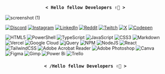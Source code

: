 <h3 align='center'><code>< Hello fellow Developers ✌🏽️ ></code></h3>
  
![screenshot (1)](https://github.com/eandreaja/eandreaja/assets/151876842/7e692563-c5fb-479a-8dca-c0702f93e984)

[![Discord](https://img.shields.io/badge/Discord-%237289DA.svg?logo=discord&logoColor=white)](https://discord.gg/eandreaja) [![Instagram](https://img.shields.io/badge/Instagram-%23E4405F.svg?logo=Instagram&logoColor=white)](https://instagram.com/eandreaja) [![LinkedIn](https://img.shields.io/badge/LinkedIn-%230077B5.svg?logo=linkedin&logoColor=white)](https://linkedin.com/in/eandreaja) [![Reddit](https://img.shields.io/badge/Reddit-%23FF4500.svg?logo=Reddit&logoColor=white)](https://reddit.com/user/eandreaja) [![Twitch](https://img.shields.io/badge/Twitch-%239146FF.svg?logo=Twitch&logoColor=white)](https://twitch.tv/eandreaja) [![X](https://img.shields.io/badge/X-black.svg?logo=X&logoColor=white)](https://x.com/eandreaja) [![Codepen](https://img.shields.io/badge/Codepen-000000?style=for-the-badge&logo=codepen&logoColor=white)](https://codepen.io/eandreaja) 

![HTML5](https://img.shields.io/badge/html5-%23E34F26.svg?style=plastic&logo=html5&logoColor=white) ![PowerShell](https://img.shields.io/badge/PowerShell-%235391FE.svg?style=plastic&logo=powershell&logoColor=white) ![TypeScript](https://img.shields.io/badge/typescript-%23007ACC.svg?style=plastic&logo=typescript&logoColor=white) ![JavaScript](https://img.shields.io/badge/javascript-%23323330.svg?style=plastic&logo=javascript&logoColor=%23F7DF1E) ![CSS3](https://img.shields.io/badge/css3-%231572B6.svg?style=plastic&logo=css3&logoColor=white) ![Markdown](https://img.shields.io/badge/markdown-%23000000.svg?style=plastic&logo=markdown&logoColor=white) ![Vercel](https://img.shields.io/badge/vercel-%23000000.svg?style=plastic&logo=vercel&logoColor=white) ![Google Cloud](https://img.shields.io/badge/GoogleCloud-%234285F4.svg?style=plastic&logo=google-cloud&logoColor=white) ![jQuery](https://img.shields.io/badge/jquery-%230769AD.svg?style=plastic&logo=jquery&logoColor=white) ![NPM](https://img.shields.io/badge/NPM-%23CB3837.svg?style=plastic&logo=npm&logoColor=white) ![NodeJS](https://img.shields.io/badge/node.js-6DA55F?style=plastic&logo=node.js&logoColor=white) ![React](https://img.shields.io/badge/react-%2320232a.svg?style=plastic&logo=react&logoColor=%2361DAFB) ![TailwindCSS](https://img.shields.io/badge/tailwindcss-%2338B2AC.svg?style=plastic&logo=tailwind-css&logoColor=white) ![Adobe Acrobat Reader](https://img.shields.io/badge/Adobe%20Acrobat%20Reader-EC1C24.svg?style=plastic&logo=Adobe%20Acrobat%20Reader&logoColor=white) ![Adobe Photoshop](https://img.shields.io/badge/adobe%20photoshop-%2331A8FF.svg?style=plastic&logo=adobe%20photoshop&logoColor=white) ![Canva](https://img.shields.io/badge/Canva-%2300C4CC.svg?style=plastic&logo=Canva&logoColor=white) ![Figma](https://img.shields.io/badge/figma-%23F24E1E.svg?style=plastic&logo=figma&logoColor=white) ![Gimp](https://img.shields.io/badge/Gimp-657D8B?style=plastic&logo=gimp&logoColor=FFFFFF) ![Power Bi](https://img.shields.io/badge/power_bi-F2C811?style=plastic&logo=powerbi&logoColor=black) ![Trello](https://img.shields.io/badge/Trello-%23026AA7.svg?style=plastic&logo=Trello&logoColor=white)

<h3 align='center'><code>< /Hello fellow Developers ✌🏽️ ></code></h3>
